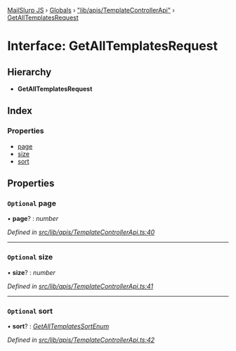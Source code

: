 [MailSlurp JS](../README.md) › [Globals](../globals.md) › ["lib/apis/TemplateControllerApi"](../modules/_lib_apis_templatecontrollerapi_.md) › [GetAllTemplatesRequest](_lib_apis_templatecontrollerapi_.getalltemplatesrequest.md)

# Interface: GetAllTemplatesRequest

## Hierarchy

* **GetAllTemplatesRequest**

## Index

### Properties

* [page](_lib_apis_templatecontrollerapi_.getalltemplatesrequest.md#optional-page)
* [size](_lib_apis_templatecontrollerapi_.getalltemplatesrequest.md#optional-size)
* [sort](_lib_apis_templatecontrollerapi_.getalltemplatesrequest.md#optional-sort)

## Properties

### `Optional` page

• **page**? : *number*

*Defined in [src/lib/apis/TemplateControllerApi.ts:40](https://github.com/mailslurp/mailslurp-client-ts-js/blob/fc9510a/src/lib/apis/TemplateControllerApi.ts#L40)*

___

### `Optional` size

• **size**? : *number*

*Defined in [src/lib/apis/TemplateControllerApi.ts:41](https://github.com/mailslurp/mailslurp-client-ts-js/blob/fc9510a/src/lib/apis/TemplateControllerApi.ts#L41)*

___

### `Optional` sort

• **sort**? : *[GetAllTemplatesSortEnum](../enums/_lib_apis_templatecontrollerapi_.getalltemplatessortenum.md)*

*Defined in [src/lib/apis/TemplateControllerApi.ts:42](https://github.com/mailslurp/mailslurp-client-ts-js/blob/fc9510a/src/lib/apis/TemplateControllerApi.ts#L42)*
